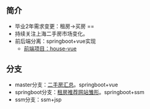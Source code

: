 ## 简介 ##
- 毕业2年需求变更：租房->买房 ==
- 持续关注上海二手房市场变化。
- 前后端分离：springboot+vue实现
  - [前端项目：house-vue](https://blog.csdn.net/qq_40369829/article/details/106515505)

## 分支 ##
- master分支：[二手房汇总](https://blog.csdn.net/qq_40369829/article/details/106515505)。springboot+vue
- springboot分支：[租房推荐网站雏形](https://blog.csdn.net/qq_40369829/article/details/84993545)。springboot+ssm
- ssm分支：ssm+jsp